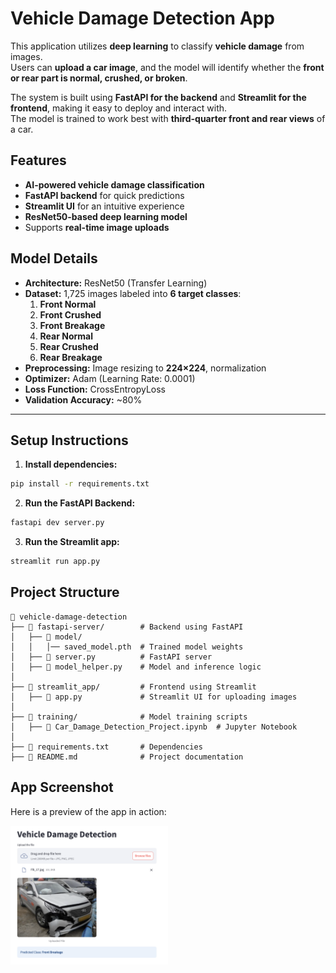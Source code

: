 #  Vehicle Damage Detection App  

This application utilizes **deep learning** to classify **vehicle damage** from images.  
Users can **upload a car image**, and the model will identify whether the **front or rear part is normal, crushed, or broken**.  

The system is built using **FastAPI for the backend** and **Streamlit for the frontend**, making it easy to deploy and interact with.  
The model is trained to work best with **third-quarter front and rear views** of a car.  

## Features  
- **AI-powered vehicle damage classification**  
- **FastAPI backend** for quick predictions  
- **Streamlit UI** for an intuitive experience  
- **ResNet50-based deep learning model**  
- Supports **real-time image uploads**  

## Model Details  

- **Architecture:** ResNet50 (Transfer Learning)  
- **Dataset:** 1,725 images labeled into **6 target classes**:  
  1. **Front Normal**  
  2. **Front Crushed**  
  3. **Front Breakage**  
  4. **Rear Normal**  
  5. **Rear Crushed**  
  6. **Rear Breakage**  
- **Preprocessing:** Image resizing to **224×224**, normalization  
- **Optimizer:** Adam (Learning Rate: 0.0001)  
- **Loss Function:** CrossEntropyLoss  
- **Validation Accuracy:** ~80%  

---

## Setup Instructions  

1. **Install dependencies:**  
```bash
pip install -r requirements.txt
```

2. **Run the FastAPI Backend:**
```bash
fastapi dev server.py
```

3. **Run the Streamlit app:**
```bash
streamlit run app.py
```

## Project Structure
```
📂 vehicle-damage-detection  
├── 📁 fastapi-server/        # Backend using FastAPI  
│   ├── 📁 model/
│   │   │── saved_model.pth  # Trained model weights
│   ├── 📄 server.py          # FastAPI server  
│   ├── 📄 model_helper.py    # Model and inference logic  
│  
├── 📁 streamlit_app/         # Frontend using Streamlit  
│   ├── 📄 app.py             # Streamlit UI for uploading images  
│  
├── 📁 training/              # Model training scripts  
│   ├── 📄 Car_Damage_Detection_Project.ipynb  # Jupyter Notebook  
│  
├── 📄 requirements.txt       # Dependencies  
├── 📄 README.md              # Project documentation  
```
 
 
 


## App Screenshot
Here is a preview of the app in action:

<img src="app_screenshot.png" alt="App Screenshot" width="50%">


